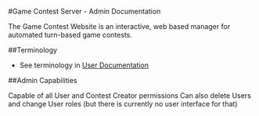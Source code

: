 #Game Contest Server - Admin Documentation

The Game Contest Website is an interactive, web based manager for automated turn-based game contests.

##Terminology

* See terminology in [User Documentation](/documentation/user/index.md)

##Admin Capabilities

Capable of all User and Contest Creator permissions
Can also delete Users and change User roles (but there is currently no user interface for that)

